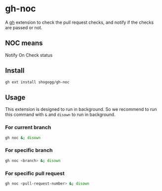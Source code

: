 # gh-noc
A [gh](https://github.com/cli/cli) extension to check the pull request checks, and notify if the checks are passed or not.

## NOC means
Notify On Check status

## Install
```bash
gh ext install shogogg/gh-noc
```

## Usage
This extension is designed to run in background.
So we recommend to run this command with `&` and `disown` to run in background.

### For current branch
```bash
gh noc &; disown
```

### For specific branch
```bash
gh noc <branch> &; disown
```

### For specific pull request
```bash
gh noc <pull-request-number> &; disown
```
